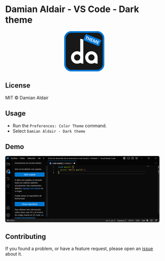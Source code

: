 # Damian Aldair - VS Code - Dark theme


<p align="center">
  <img src="https://github.com/DamianAldair/damian-aldair--vsc-theme/raw/HEAD/res/logo.png" width="128" alt="Logo">
</p>

## License

MIT © Damian Aldair

## Usage

- Run the `Preferences: Color Theme` command.
- Select `Damian Aldair - Dark theme`

## Demo

![Example](https://github.com/DamianAldair/damian-aldair--vsc-theme/raw/HEAD/res/example.png)

## Contributing

If you found a problem, or have a feature request, please open an [issue](https://github.com/DamianAldair/damian-aldair--vsc-theme/issues) about it.


